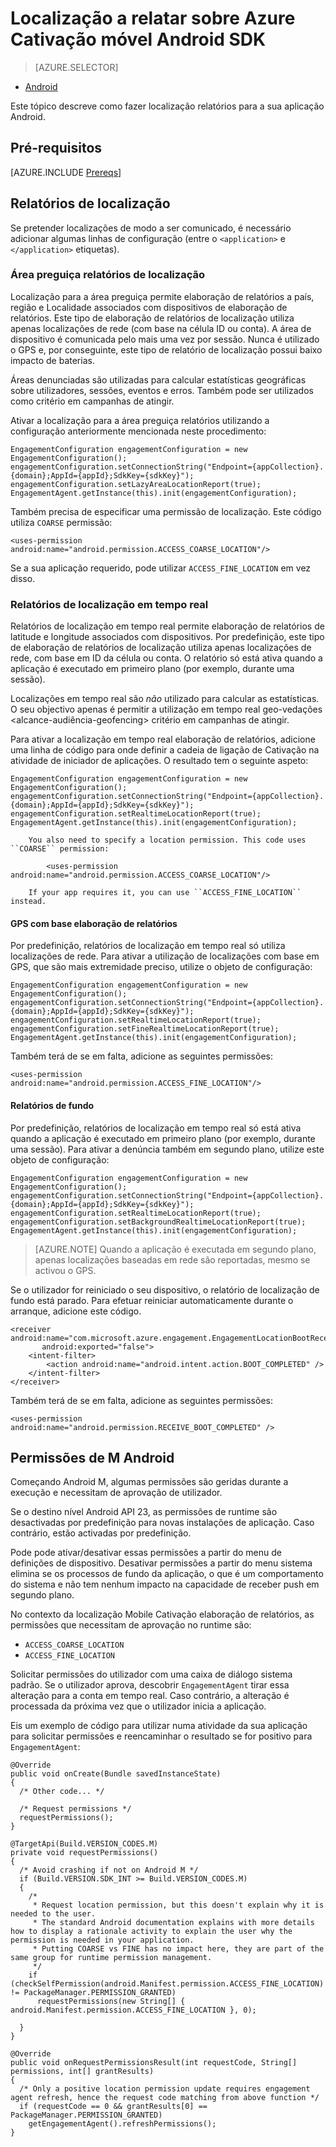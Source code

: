 <properties
    pageTitle="Localização a relatar sobre Azure Cativação móvel Android SDK"
    description="Descreve como configurar a relatar sobre Azure Mobile Cativação Android SDK de localização"
    services="mobile-engagement"
    documentationCenter="mobile"
    authors="piyushjo"
    manager="erikre"
    editor="" />

<tags
    ms.service="mobile-engagement"
    ms.workload="mobile"
    ms.tgt_pltfrm="mobile-android"
    ms.devlang="Java"
    ms.topic="article"
    ms.date="08/12/2016"
    ms.author="piyushjo;ricksal" />

# <a name="location-reporting-for-azure-mobile-engagement-android-sdk"></a>Localização a relatar sobre Azure Cativação móvel Android SDK

> [AZURE.SELECTOR]
- [Android](mobile-engagement-android-integrate-engagement.md)

Este tópico descreve como fazer localização relatórios para a sua aplicação Android.

## <a name="prerequisites"></a>Pré-requisitos

[AZURE.INCLUDE [Prereqs](../../includes/mobile-engagement-android-prereqs.md)]

## <a name="location-reporting"></a>Relatórios de localização

Se pretender localizações de modo a ser comunicado, é necessário adicionar algumas linhas de configuração (entre o `<application>` e `</application>` etiquetas).

### <a name="lazy-area-location-reporting"></a>Área preguiça relatórios de localização

Localização para a área preguiça permite elaboração de relatórios a país, região e Localidade associados com dispositivos de elaboração de relatórios. Este tipo de elaboração de relatórios de localização utiliza apenas localizações de rede (com base na célula ID ou conta). A área de dispositivo é comunicada pelo mais uma vez por sessão. Nunca é utilizado o GPS e, por conseguinte, este tipo de relatório de localização possui baixo impacto de baterias.

Áreas denunciadas são utilizadas para calcular estatísticas geográficas sobre utilizadores, sessões, eventos e erros. Também pode ser utilizados como critério em campanhas de atingir.

Ativar a localização para a área preguiça relatórios utilizando a configuração anteriormente mencionada neste procedimento:

    EngagementConfiguration engagementConfiguration = new EngagementConfiguration();
    engagementConfiguration.setConnectionString("Endpoint={appCollection}.{domain};AppId={appId};SdkKey={sdkKey}");
    engagementConfiguration.setLazyAreaLocationReport(true);
    EngagementAgent.getInstance(this).init(engagementConfiguration);

Também precisa de especificar uma permissão de localização. Este código utiliza ``COARSE`` permissão:

    <uses-permission android:name="android.permission.ACCESS_COARSE_LOCATION"/>

Se a sua aplicação requerido, pode utilizar ``ACCESS_FINE_LOCATION`` em vez disso.

### <a name="real-time-location-reporting"></a>Relatórios de localização em tempo real

Relatórios de localização em tempo real permite elaboração de relatórios de latitude e longitude associados com dispositivos. Por predefinição, este tipo de elaboração de relatórios de localização utiliza apenas localizações de rede, com base em ID da célula ou conta. O relatório só está ativa quando a aplicação é executado em primeiro plano (por exemplo, durante uma sessão).

Localizações em tempo real são *não* utilizado para calcular as estatísticas. O seu objectivo apenas é permitir a utilização em tempo real geo-vedações \<alcance-audiência-geofencing\> critério em campanhas de atingir.

Para ativar a localização em tempo real elaboração de relatórios, adicione uma linha de código para onde definir a cadeia de ligação de Cativação na atividade de iniciador de aplicações. O resultado tem o seguinte aspeto:

    EngagementConfiguration engagementConfiguration = new EngagementConfiguration();
    engagementConfiguration.setConnectionString("Endpoint={appCollection}.{domain};AppId={appId};SdkKey={sdkKey}");
    engagementConfiguration.setRealtimeLocationReport(true);
    EngagementAgent.getInstance(this).init(engagementConfiguration);

        You also need to specify a location permission. This code uses ``COARSE`` permission:

            <uses-permission android:name="android.permission.ACCESS_COARSE_LOCATION"/>

        If your app requires it, you can use ``ACCESS_FINE_LOCATION`` instead.

#### <a name="gps-based-reporting"></a>GPS com base elaboração de relatórios

Por predefinição, relatórios de localização em tempo real só utiliza localizações de rede. Para ativar a utilização de localizações com base em GPS, que são mais extremidade preciso, utilize o objeto de configuração:

    EngagementConfiguration engagementConfiguration = new EngagementConfiguration();
    engagementConfiguration.setConnectionString("Endpoint={appCollection}.{domain};AppId={appId};SdkKey={sdkKey}");
    engagementConfiguration.setRealtimeLocationReport(true);
    engagementConfiguration.setFineRealtimeLocationReport(true);
    EngagementAgent.getInstance(this).init(engagementConfiguration);

Também terá de se em falta, adicione as seguintes permissões:

    <uses-permission android:name="android.permission.ACCESS_FINE_LOCATION"/>

#### <a name="background-reporting"></a>Relatórios de fundo

Por predefinição, relatórios de localização em tempo real só está ativa quando a aplicação é executado em primeiro plano (por exemplo, durante uma sessão). Para ativar a denúncia também em segundo plano, utilize este objeto de configuração:

    EngagementConfiguration engagementConfiguration = new EngagementConfiguration();
    engagementConfiguration.setConnectionString("Endpoint={appCollection}.{domain};AppId={appId};SdkKey={sdkKey}");
    engagementConfiguration.setRealtimeLocationReport(true);
    engagementConfiguration.setBackgroundRealtimeLocationReport(true);
    EngagementAgent.getInstance(this).init(engagementConfiguration);

> [AZURE.NOTE] Quando a aplicação é executada em segundo plano, apenas localizações baseadas em rede são reportadas, mesmo se activou o GPS.

Se o utilizador for reiniciado o seu dispositivo, o relatório de localização de fundo está parado. Para efetuar reiniciar automaticamente durante o arranque, adicione este código.

    <receiver android:name="com.microsoft.azure.engagement.EngagementLocationBootReceiver"
           android:exported="false">
        <intent-filter>
            <action android:name="android.intent.action.BOOT_COMPLETED" />
        </intent-filter>
    </receiver>

Também terá de se em falta, adicione as seguintes permissões:

    <uses-permission android:name="android.permission.RECEIVE_BOOT_COMPLETED" />

## <a name="android-m-permissions"></a>Permissões de M Android

Começando Android M, algumas permissões são geridas durante a execução e necessitam de aprovação de utilizador.

Se o destino nível Android API 23, as permissões de runtime são desactivadas por predefinição para novas instalações de aplicação. Caso contrário, estão activadas por predefinição.

Pode pode ativar/desativar essas permissões a partir do menu de definições de dispositivo. Desativar permissões a partir do menu sistema elimina se os processos de fundo da aplicação, o que é um comportamento do sistema e não tem nenhum impacto na capacidade de receber push em segundo plano.

No contexto da localização Mobile Cativação elaboração de relatórios, as permissões que necessitam de aprovação no runtime são:

- `ACCESS_COARSE_LOCATION`
- `ACCESS_FINE_LOCATION`

Solicitar permissões do utilizador com uma caixa de diálogo sistema padrão. Se o utilizador aprova, descobrir ``EngagementAgent`` tirar essa alteração para a conta em tempo real. Caso contrário, a alteração é processada da próxima vez que o utilizador inicia a aplicação.

Eis um exemplo de código para utilizar numa atividade da sua aplicação para solicitar permissões e reencaminhar o resultado se for positivo para ``EngagementAgent``:

    @Override
    public void onCreate(Bundle savedInstanceState)
    {
      /* Other code... */

      /* Request permissions */
      requestPermissions();
    }

    @TargetApi(Build.VERSION_CODES.M)
    private void requestPermissions()
    {
      /* Avoid crashing if not on Android M */
      if (Build.VERSION.SDK_INT >= Build.VERSION_CODES.M)
      {
        /*
         * Request location permission, but this doesn't explain why it is needed to the user.
         * The standard Android documentation explains with more details how to display a rationale activity to explain the user why the permission is needed in your application.
         * Putting COARSE vs FINE has no impact here, they are part of the same group for runtime permission management.
         */
        if (checkSelfPermission(android.Manifest.permission.ACCESS_FINE_LOCATION) != PackageManager.PERMISSION_GRANTED)
          requestPermissions(new String[] { android.Manifest.permission.ACCESS_FINE_LOCATION }, 0);

      }
    }

    @Override
    public void onRequestPermissionsResult(int requestCode, String[] permissions, int[] grantResults)
    {
      /* Only a positive location permission update requires engagement agent refresh, hence the request code matching from above function */
      if (requestCode == 0 && grantResults[0] == PackageManager.PERMISSION_GRANTED)
        getEngagementAgent().refreshPermissions();
    }
